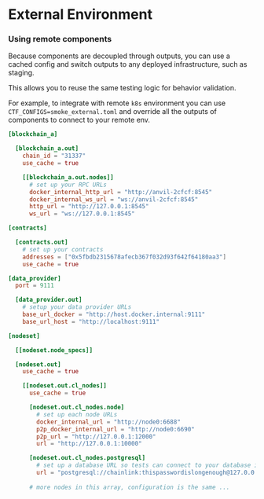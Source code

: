 # External Environment

### Using remote components

Because components are decoupled through outputs, you can use a cached config and switch outputs to any deployed infrastructure, such as staging. 

This allows you to reuse the same testing logic for behavior validation.

For example, to integrate with remote `k8s` environment you can use `CTF_CONFIGS=smoke_external.toml` and override all the outputs of components to connect to your remote env.

```toml
[blockchain_a]

  [blockchain_a.out]
    chain_id = "31337"
    use_cache = true

    [[blockchain_a.out.nodes]]
      # set up your RPC URLs
      docker_internal_http_url = "http://anvil-2cfcf:8545"
      docker_internal_ws_url = "ws://anvil-2cfcf:8545"
      http_url = "http://127.0.0.1:8545"
      ws_url = "ws://127.0.0.1:8545"

[contracts]

  [contracts.out]
    # set up your contracts
    addresses = ["0x5fbdb2315678afecb367f032d93f642f64180aa3"]
    use_cache = true

[data_provider]
  port = 9111

  [data_provider.out]
    # setup your data provider URLs
    base_url_docker = "http://host.docker.internal:9111"
    base_url_host = "http://localhost:9111"

[nodeset]

  [[nodeset.node_specs]]

  [nodeset.out]
    use_cache = true

    [[nodeset.out.cl_nodes]]
      use_cache = true

      [nodeset.out.cl_nodes.node]
        # set up each node URLs
        docker_internal_url = "http://node0:6688"
        p2p_docker_internal_url = "http://node0:6690"
        p2p_url = "http://127.0.0.1:12000"
        url = "http://127.0.0.1:10000"

      [nodeset.out.cl_nodes.postgresql]
        # set up a database URL so tests can connect to your database if needed
        url = "postgresql://chainlink:thispasswordislongenough@127.0.0.1:13000/db_0?sslmode=disable"
      
      # more nodes in this array, configuration is the same ...
```
